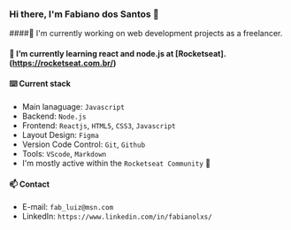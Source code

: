 ### Hi there, I'm Fabiano dos Santos  👋

####🔭 I'm currently working on web development projects as a freelancer.

#### 🌱 I’m currently learning react and node.js at [Rocketseat]. (https://rocketseat.com.br/) 

#### ⌨️ Current stack
- Main lanaguage: `Javascript`
- Backend: `Node.js`
- Frontend: `Reactjs`, `HTML5`, `CSS3`, `Javascript`
- Layout Design: `Figma`
- Version Code Control: `Git`, `Github`
- Tools: `VScode`, `Markdown`
- I'm mostly active within the `Rocketseat Community` 🚀

#### 📫 Contact 
- E-mail: `fab_luiz@msn.com`
- LinkedIn: `https://www.linkedin.com/in/fabianolxs/`



<!--
**FabianoLXS/FabianoLXS** is a ✨ _special_ ✨ repository because its `README.md` (this file) appears on your GitHub profile.

Here are some ideas to get you started:

- 🔭 I’m currently working on ...
- 🌱 I’m currently learning ...
- 👯 I’m looking to collaborate on ...
- 🤔 I’m looking for help with ...
- 💬 Ask me about ...
- 📫 How to reach me: ...
- 😄 Pronouns: ...
- ⚡ Fun fact: ...
-->

